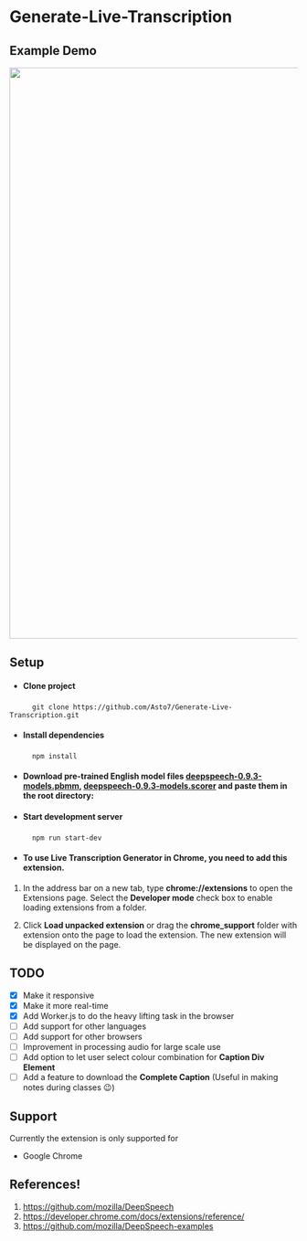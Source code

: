 # Generate-Live-Transcription

## Example Demo

<a target = "_blank" href="https://youtu.be/pqKPrE-BTAs?t=4s"> 
 <img src="https://user-images.githubusercontent.com/49583145/113033295-7d73a500-91ae-11eb-873a-25ccd43a568d.png" width="1000"/>
</a>


## Setup

- #### Clone project
&nbsp; &nbsp; &nbsp; &nbsp; &nbsp; `git clone https://github.com/Asto7/Generate-Live-Transcription.git`


- #### Install dependencies
&nbsp; &nbsp; &nbsp; &nbsp; &nbsp; `npm install`


- #### Download pre-trained English model files [deepspeech-0.9.3-models.pbmm](https://github.com/mozilla/DeepSpeech/releases/download/v0.9.3/deepspeech-0.9.3-models.pbmm), [deepspeech-0.9.3-models.scorer](https://github.com/mozilla/DeepSpeech/releases/download/v0.9.3/deepspeech-0.9.3-models.scorer) and paste them in the root directory:  <br />


- #### Start development server
&nbsp; &nbsp; &nbsp; &nbsp; &nbsp; ` npm run start-dev `


- #### To use Live Transcription Generator in Chrome, you need to add this extension.
1. In the address bar on a new tab, type <b>chrome://extensions</b> to open the Extensions page. Select the <b>Developer mode</b> check box to enable loading extensions from a folder.

2. Click <b>Load unpacked extension</b> or drag the <b>chrome_support</b> folder with extension onto the page to load the extension. The new extension will be displayed on the page.
 

## TODO

- [x] Make it responsive
- [x] Make it more real-time
- [x] Add Worker.js to do the heavy lifting task in the browser
- [ ] Add support for other languages
- [ ] Add support for other browsers
- [ ] Improvement in processing audio for large scale use
- [ ] Add option to let user select colour combination for **Caption Div Element**
- [ ] Add a feature to download the **Complete Caption** (Useful in making notes during classes :wink:)

## Support
Currently the extension is only supported for 
-  Google Chrome

## References!
1. https://github.com/mozilla/DeepSpeech
2. https://developer.chrome.com/docs/extensions/reference/
3. https://github.com/mozilla/DeepSpeech-examples
